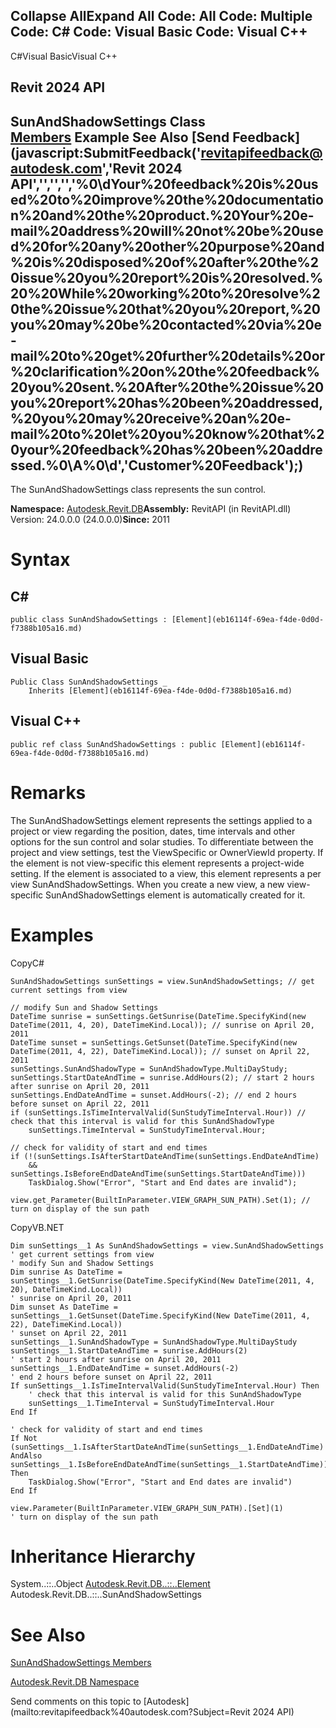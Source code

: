 ﻿

Collapse AllExpand All Code: All Code: Multiple Code: C# Code: Visual Basic Code: Visual C++   
---  
  
C#Visual BasicVisual C++

Revit 2024 API  
---  
SunAndShadowSettings Class  
[Members](53022ab0-6e4a-2e4e-1ed8-5eb896ab4091.md) Example See Also [Send Feedback](javascript:SubmitFeedback\('revitapifeedback@autodesk.com','Revit 2024 API','','','','%0\\dYour%20feedback%20is%20used%20to%20improve%20the%20documentation%20and%20the%20product.%20Your%20e-mail%20address%20will%20not%20be%20used%20for%20any%20other%20purpose%20and%20is%20disposed%20of%20after%20the%20issue%20you%20report%20is%20resolved.%20%20While%20working%20to%20resolve%20the%20issue%20that%20you%20report,%20you%20may%20be%20contacted%20via%20e-mail%20to%20get%20further%20details%20or%20clarification%20on%20the%20feedback%20you%20sent.%20After%20the%20issue%20you%20report%20has%20been%20addressed,%20you%20may%20receive%20an%20e-mail%20to%20let%20you%20know%20that%20your%20feedback%20has%20been%20addressed.%0\\A%0\\d','Customer%20Feedback'\);)  
---  
  
The SunAndShadowSettings class represents the sun control. 

**Namespace:** [Autodesk.Revit.DB](87546ba7-461b-c646-cbb1-2cb8f5bff8b2.md)**Assembly:** RevitAPI (in RevitAPI.dll) Version: 24.0.0.0 (24.0.0.0)**Since:** 2011 

# Syntax

C#  
---  
      
    
    public class SunAndShadowSettings : [Element](eb16114f-69ea-f4de-0d0d-f7388b105a16.md)  
  
Visual Basic  
---  
      
    
    Public Class SunAndShadowSettings _
    	Inherits [Element](eb16114f-69ea-f4de-0d0d-f7388b105a16.md)  
  
Visual C++  
---  
      
    
    public ref class SunAndShadowSettings : public [Element](eb16114f-69ea-f4de-0d0d-f7388b105a16.md)  
  
# Remarks

The SunAndShadowSettings element represents the settings applied to a project or view regarding the position, dates, time intervals and other options for the sun control and solar studies. To differentiate between the project and view settings, test the ViewSpecific or OwnerViewId property. If the element is not view-specific this element represents a project-wide setting. If the element is associated to a view, this element represents a per view SunAndShadowSettings. When you create a new view, a new view-specific SunAndShadowSettings element is automatically created for it. 

# Examples

CopyC#
    
    
    SunAndShadowSettings sunSettings = view.SunAndShadowSettings; // get current settings from view
    
    // modify Sun and Shadow Settings
    DateTime sunrise = sunSettings.GetSunrise(DateTime.SpecifyKind(new DateTime(2011, 4, 20), DateTimeKind.Local)); // sunrise on April 20, 2011
    DateTime sunset = sunSettings.GetSunset(DateTime.SpecifyKind(new DateTime(2011, 4, 22), DateTimeKind.Local)); // sunset on April 22, 2011
    sunSettings.SunAndShadowType = SunAndShadowType.MultiDayStudy;
    sunSettings.StartDateAndTime = sunrise.AddHours(2); // start 2 hours after sunrise on April 20, 2011
    sunSettings.EndDateAndTime = sunset.AddHours(-2); // end 2 hours before sunset on April 22, 2011
    if (sunSettings.IsTimeIntervalValid(SunStudyTimeInterval.Hour)) // check that this interval is valid for this SunAndShadowType
        sunSettings.TimeInterval = SunStudyTimeInterval.Hour;
    
    // check for validity of start and end times
    if (!(sunSettings.IsAfterStartDateAndTime(sunSettings.EndDateAndTime)
        && sunSettings.IsBeforeEndDateAndTime(sunSettings.StartDateAndTime)))
        TaskDialog.Show("Error", "Start and End dates are invalid");
    
    view.get_Parameter(BuiltInParameter.VIEW_GRAPH_SUN_PATH).Set(1); // turn on display of the sun path

CopyVB.NET
    
    
    Dim sunSettings__1 As SunAndShadowSettings = view.SunAndShadowSettings
    ' get current settings from view
    ' modify Sun and Shadow Settings
    Dim sunrise As DateTime = sunSettings__1.GetSunrise(DateTime.SpecifyKind(New DateTime(2011, 4, 20), DateTimeKind.Local))
    ' sunrise on April 20, 2011
    Dim sunset As DateTime = sunSettings__1.GetSunset(DateTime.SpecifyKind(New DateTime(2011, 4, 22), DateTimeKind.Local))
    ' sunset on April 22, 2011
    sunSettings__1.SunAndShadowType = SunAndShadowType.MultiDayStudy
    sunSettings__1.StartDateAndTime = sunrise.AddHours(2)
    ' start 2 hours after sunrise on April 20, 2011
    sunSettings__1.EndDateAndTime = sunset.AddHours(-2)
    ' end 2 hours before sunset on April 22, 2011
    If sunSettings__1.IsTimeIntervalValid(SunStudyTimeInterval.Hour) Then
        ' check that this interval is valid for this SunAndShadowType
        sunSettings__1.TimeInterval = SunStudyTimeInterval.Hour
    End If
    
    ' check for validity of start and end times
    If Not (sunSettings__1.IsAfterStartDateAndTime(sunSettings__1.EndDateAndTime) AndAlso sunSettings__1.IsBeforeEndDateAndTime(sunSettings__1.StartDateAndTime)) Then
        TaskDialog.Show("Error", "Start and End dates are invalid")
    End If
    
    view.Parameter(BuiltInParameter.VIEW_GRAPH_SUN_PATH).[Set](1)
    ' turn on display of the sun path

# Inheritance Hierarchy

System..::..Object [Autodesk.Revit.DB..::..Element](eb16114f-69ea-f4de-0d0d-f7388b105a16.md) Autodesk.Revit.DB..::..SunAndShadowSettings

# See Also

[SunAndShadowSettings Members](53022ab0-6e4a-2e4e-1ed8-5eb896ab4091.md)

[Autodesk.Revit.DB Namespace](87546ba7-461b-c646-cbb1-2cb8f5bff8b2.md)

Send comments on this topic to [Autodesk](mailto:revitapifeedback%40autodesk.com?Subject=Revit 2024 API)